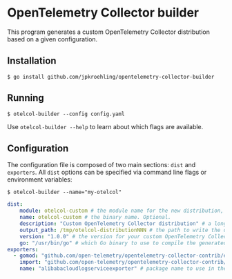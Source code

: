 # OpenTelemetry Collector builder

This program generates a custom OpenTelemetry Collector distribution based on a given configuration.

## Installation

```console
$ go install github.com/jpkroehling/opentelemetry-collector-builder
```

## Running

```console
$ otelcol-builder --config config.yaml
```

Use `otelcol-builder --help` to learn about which flags are available.

## Configuration

The configuration file is composed of two main sections: `dist` and `exporters`. All `dist` options can be specified via command line flags or environment variables: 

```console
$ otelcol-builder --name="my-otelcol"
```

```yaml
dist:
    module: otelcol-custom # the module name for the new distribution, following Go mod conventions. Optional, but recommended.
    name: otelcol-custom # the binary name. Optional.
    description: "Custom OpenTelemetry Collector distribution" # a long name for the application. Optional.
    output_path: /tmp/otelcol-distributionNNN # the path to write the output (sources and binary). Optional.
    version: "1.0.0" # the version for your custom OpenTelemetry Collector. Optional.
    go: "/usr/bin/go" # which Go binary to use to compile the generated sources. Optional.
exporters:
  - gomod: "github.com/open-telemetry/opentelemetry-collector-contrib/exporter/alibabacloudlogserviceexporter v0.9.0" # the Go module for the component. Required.
    import: "github.com/open-telemetry/opentelemetry-collector-contrib/exporter/alibabacloudlogserviceexporter" # the import path for the component. Optional.
    name: "alibabacloudlogserviceexporter" # package name to use in the generated sources. Optional.
```
